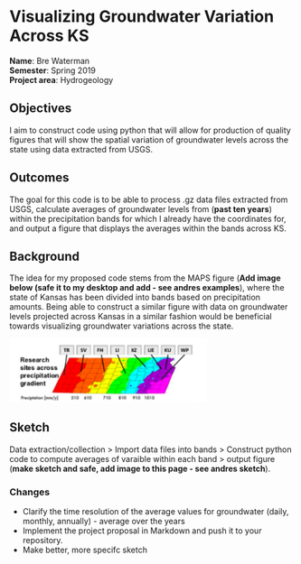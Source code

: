 # Visualizing Groundwater Variation Across KS

**Name**: Bre Waterman <br/>
**Semester**: Spring 2019 <br/>
**Project area**: Hydrogeology

## Objectives
I aim to construct code using python that will allow for production of quality figures that will show the spatial variation of groundwater levels across the state using data extracted from USGS. 

## Outcomes
The goal for this code is to be able to process .gz data files extracted from USGS, calculate averages of groundwater levels from (**past ten years**) within the precipitation bands for which I already have the coordinates for, and output a figure that displays the averages within the bands across KS.

## Background
The idea for my proposed code stems from the MAPS figure (**Add image below (safe it to my desktop and add - see andres examples**), where the state of Kansas has been divided into bands based on precipitation amounts. Being able to construct a similar figure with data on groundwater levels projected across Kansas in a similar fashion would be beneficial towards visualizing groundwater variations across the state. 

<img src="pptgradient.png" alt="pptgradient_image" width="350"/>

## Sketch
Data extraction/collection > Import data files into bands > Construct python code to compute averages of varaible within each band > output figure (**make sketch and safe, add image to this page - see andres sketch**).

 
### Changes
 * Clarify the time resolution of the average values for groundwater (daily, monthly, annually) - average over the years
 * Implement the project proposal in Markdown and push it to your repository.
 * Make better, more specifc sketch
